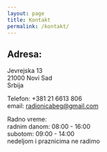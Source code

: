 ```yaml
---
layout: page
title: Kontakt
permalink: /kontakt/
---
```


Adresa:
-------
Jevrejska 13  
21000 Novi Sad  
Srbija

Telefon: +381 21 6613 806  
email: radionicabeg@gmail.com

Radno vreme:  
radnim danom: 08:00 - 16:00  
subotom: 09:00 - 14:00  
nedeljom i praznicima ne radimo
